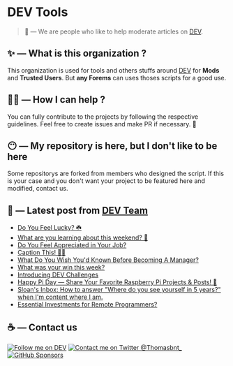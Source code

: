 # DEV Tools

> 🔧 — We are people who like to help moderate articles on [DEV](https://dev.to).

## ✨ — What is this organization ?

This organization is used for tools and others stuffs around [DEV](https://dev.to) for **Mods** and **Trusted Users**. But __any Forems__ can uses thoses scripts for a good use.


## 💪🏼 — How I can help ?

You can fully contribute to the projects by following the respective guidelines. Feel free to create issues and make PR if necessary. 🎉

## 😶 — My repository is here, but I don't like to be here

Some repositorys are forked from members who designed the script. If this is your case and you don't want your project to be featured here and modified, contact us.

## 📝 — Latest post from [DEV Team](https://dev.to/devteam)

<!-- BLOG-POST-LIST:START -->
- [Do You Feel Lucky? ☘️](https://dev.to/devteam/do-you-feel-lucky-2b7n)
- [What are you learning about this weekend? 🧠](https://dev.to/devteam/what-are-you-learning-about-this-weekend-355j)
- [Do You Feel Appreciated in Your Job?](https://dev.to/devteam/do-you-feel-appreciated-in-your-job-3g7d)
- [Caption This! 🤔💭](https://dev.to/devteam/caption-this-5h2g)
- [What Do You Wish You&#39;d Known Before Becoming A Manager?](https://dev.to/devteam/what-do-you-wish-youd-known-before-becoming-a-manager-2146)
- [What was your win this week?](https://dev.to/devteam/what-was-your-win-this-week-4pe5)
- [Introducing DEV Challenges](https://dev.to/devteam/introducing-dev-challenges-1mk9)
- [Happy Pi Day — Share Your Favorite Raspberry Pi Projects &amp; Posts! 🥧](https://dev.to/devteam/happy-pi-day-share-your-favorite-raspberry-pi-projects-posts-2dgc)
- [Sloan&#39;s Inbox: How to answer &quot;Where do you see yourself in 5 years?&quot; when I&#39;m content where I am.](https://dev.to/devteam/sloans-inbox-how-to-answer-where-do-you-see-yourself-in-5-years-when-im-content-where-i-am-jbm)
- [Essential Investments for Remote Programmers?](https://dev.to/devteam/essential-investments-for-remote-programmers-4807)
<!-- BLOG-POST-LIST:END -->


## ☕ — Contact us

[![Follow me on DEV](https://img.shields.io/badge/dev.to-%2308090A.svg?&style=for-the-badge&logo=dev.to&logoColor=white&alt=devto)](https://dev.to/thomasbnt)
[![Contact me on Twitter @Thomasbnt_](https://img.shields.io/badge/Contact%20me%20on%20Twitter-%231DA1F2.svg?&style=for-the-badge&logo=twitter&logoColor=white&alt=twitter)](https://twitter.com/messages/1142357270-1142357270?text=Hello,%20I%20contact%20you%20from%20devtotools%20&recipient_id=1142357270) [![GitHub Sponsors](https://img.shields.io/badge/Sponsor%20me-%23EA54AE.svg?&style=for-the-badge&logo=github-sponsors&logoColor=white)](https://github.com/sponsors/thomasbnt)


